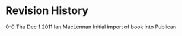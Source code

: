 Revision History
================

0-0 Thu Dec 1 2011 Ian MacLennan Initial import of book into Publican
